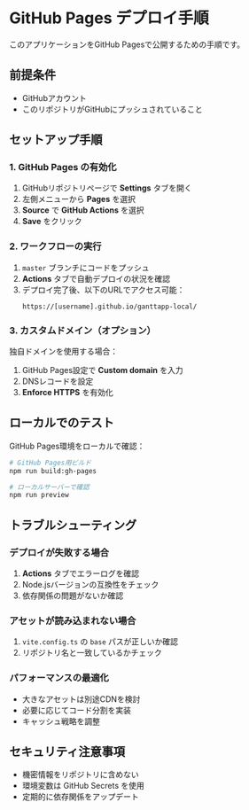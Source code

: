 # GitHub Pages デプロイ手順

このアプリケーションをGitHub Pagesで公開するための手順です。

## 前提条件

- GitHubアカウント
- このリポジトリがGitHubにプッシュされていること

## セットアップ手順

### 1. GitHub Pages の有効化

1. GitHubリポジトリページで **Settings** タブを開く
2. 左側メニューから **Pages** を選択
3. **Source** で **GitHub Actions** を選択
4. **Save** をクリック

### 2. ワークフローの実行

1. `master` ブランチにコードをプッシュ
2. **Actions** タブで自動デプロイの状況を確認
3. デプロイ完了後、以下のURLでアクセス可能：
   ```
   https://[username].github.io/ganttapp-local/
   ```

### 3. カスタムドメイン（オプション）

独自ドメインを使用する場合：

1. GitHub Pages設定で **Custom domain** を入力
2. DNSレコードを設定
3. **Enforce HTTPS** を有効化

## ローカルでのテスト

GitHub Pages環境をローカルで確認：

```bash
# GitHub Pages用ビルド
npm run build:gh-pages

# ローカルサーバーで確認
npm run preview
```

## トラブルシューティング

### デプロイが失敗する場合

1. **Actions** タブでエラーログを確認
2. Node.jsバージョンの互換性をチェック
3. 依存関係の問題がないか確認

### アセットが読み込まれない場合

1. `vite.config.ts` の `base` パスが正しいか確認
2. リポジトリ名と一致しているかチェック

### パフォーマンスの最適化

- 大きなアセットは別途CDNを検討
- 必要に応じてコード分割を実装
- キャッシュ戦略を調整

## セキュリティ注意事項

- 機密情報をリポジトリに含めない
- 環境変数は GitHub Secrets を使用
- 定期的に依存関係をアップデート